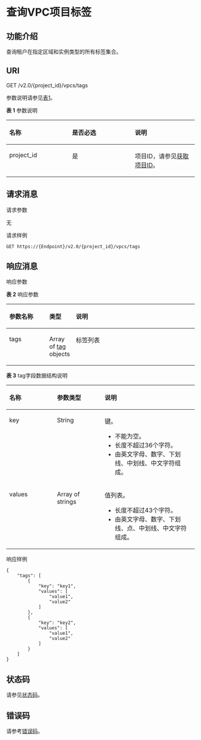 # 查询VPC项目标签<a name="vpc_tag_0006"></a>

## 功能介绍<a name="section159501022015"></a>

查询租户在指定区域和实例类型的所有标签集合。

## URI<a name="section13950150202019"></a>

GET /v2.0/\{project\_id\}/vpcs/tags

参数说明请参见[表1](#table27380479)。

**表 1**  参数说明

<a name="table27380479"></a>
<table><thead align="left"><tr id="row28751554"><th class="cellrowborder" valign="top" width="33.33333333333333%" id="mcps1.2.4.1.1"><p id="p47174532"><a name="p47174532"></a><a name="p47174532"></a>名称</p>
</th>
<th class="cellrowborder" valign="top" width="33.33333333333333%" id="mcps1.2.4.1.2"><p id="p63040734"><a name="p63040734"></a><a name="p63040734"></a>是否必选</p>
</th>
<th class="cellrowborder" valign="top" width="33.33333333333333%" id="mcps1.2.4.1.3"><p id="p6025849"><a name="p6025849"></a><a name="p6025849"></a>说明</p>
</th>
</tr>
</thead>
<tbody><tr id="row18331773"><td class="cellrowborder" valign="top" width="33.33333333333333%" headers="mcps1.2.4.1.1 "><p id="p8478608"><a name="p8478608"></a><a name="p8478608"></a>project_id</p>
</td>
<td class="cellrowborder" valign="top" width="33.33333333333333%" headers="mcps1.2.4.1.2 "><p id="p15678685"><a name="p15678685"></a><a name="p15678685"></a>是</p>
</td>
<td class="cellrowborder" valign="top" width="33.33333333333333%" headers="mcps1.2.4.1.3 "><p id="p10487112"><a name="p10487112"></a><a name="p10487112"></a>项目ID，请参见<a href="获取项目ID.md">获取项目ID</a>。</p>
</td>
</tr>
</tbody>
</table>

## 请求消息<a name="section159561804206"></a>

请求参数

无

请求样例

```
GET https://{Endpoint}/v2.0/{project_id}/vpcs/tags
```

## 响应消息<a name="section4956302200"></a>

响应参数

**表 2**  响应参数

<a name="table18958160152014"></a>
<table><thead align="left"><tr id="row106121102012"><th class="cellrowborder" valign="top" width="21.349999999999998%" id="mcps1.2.4.1.1"><p id="p14611716203"><a name="p14611716203"></a><a name="p14611716203"></a>参数名称</p>
</th>
<th class="cellrowborder" valign="top" width="13.48%" id="mcps1.2.4.1.2"><p id="p8613112202"><a name="p8613112202"></a><a name="p8613112202"></a>类型</p>
</th>
<th class="cellrowborder" valign="top" width="65.16999999999999%" id="mcps1.2.4.1.3"><p id="p062121192014"><a name="p062121192014"></a><a name="p062121192014"></a>说明</p>
</th>
</tr>
</thead>
<tbody><tr id="row96219162018"><td class="cellrowborder" valign="top" width="21.349999999999998%" headers="mcps1.2.4.1.1 "><p id="p16624112203"><a name="p16624112203"></a><a name="p16624112203"></a>tags</p>
</td>
<td class="cellrowborder" valign="top" width="13.48%" headers="mcps1.2.4.1.2 "><p id="p146212172016"><a name="p146212172016"></a><a name="p146212172016"></a>Array of <a href="#table1696410062019">tag</a> objects</p>
</td>
<td class="cellrowborder" valign="top" width="65.16999999999999%" headers="mcps1.2.4.1.3 "><p id="p46214112203"><a name="p46214112203"></a><a name="p46214112203"></a>标签列表</p>
</td>
</tr>
</tbody>
</table>

**表 3**  tag字段数据结构说明

<a name="table1696410062019"></a>
<table><thead align="left"><tr id="row16625112015"><th class="cellrowborder" valign="top" width="25.332533253325334%" id="mcps1.2.4.1.1"><p id="p156216117208"><a name="p156216117208"></a><a name="p156216117208"></a>名称</p>
</th>
<th class="cellrowborder" valign="top" width="25.332533253325334%" id="mcps1.2.4.1.2"><p id="p8622172014"><a name="p8622172014"></a><a name="p8622172014"></a>参数类型</p>
</th>
<th class="cellrowborder" valign="top" width="49.33493349334934%" id="mcps1.2.4.1.3"><p id="p1262101182018"><a name="p1262101182018"></a><a name="p1262101182018"></a>说明</p>
</th>
</tr>
</thead>
<tbody><tr id="row166216192017"><td class="cellrowborder" valign="top" width="25.332533253325334%" headers="mcps1.2.4.1.1 "><p id="p562013203"><a name="p562013203"></a><a name="p562013203"></a>key</p>
</td>
<td class="cellrowborder" valign="top" width="25.332533253325334%" headers="mcps1.2.4.1.2 "><p id="p4621132014"><a name="p4621132014"></a><a name="p4621132014"></a>String</p>
</td>
<td class="cellrowborder" valign="top" width="49.33493349334934%" headers="mcps1.2.4.1.3 "><p id="p3622162019"><a name="p3622162019"></a><a name="p3622162019"></a>键。</p>
<a name="zh-cn_topic_0013935842_zh-cn_topic_0067805752_zh-cn_topic_0013859511_ul2321196023222"></a><a name="zh-cn_topic_0013935842_zh-cn_topic_0067805752_zh-cn_topic_0013859511_ul2321196023222"></a><ul id="zh-cn_topic_0013935842_zh-cn_topic_0067805752_zh-cn_topic_0013859511_ul2321196023222"><li>不能为空。</li><li>长度不超过36个字符。</li><li>由英文字母、数字、下划线、中划线、中文字符组成。</li></ul>
</td>
</tr>
<tr id="row862171152012"><td class="cellrowborder" valign="top" width="25.332533253325334%" headers="mcps1.2.4.1.1 "><p id="p2062312201"><a name="p2062312201"></a><a name="p2062312201"></a>values</p>
</td>
<td class="cellrowborder" valign="top" width="25.332533253325334%" headers="mcps1.2.4.1.2 "><p id="p7282112319144"><a name="p7282112319144"></a><a name="p7282112319144"></a>Array of strings</p>
</td>
<td class="cellrowborder" valign="top" width="49.33493349334934%" headers="mcps1.2.4.1.3 "><p id="p166210162014"><a name="p166210162014"></a><a name="p166210162014"></a>值列表。</p>
<a name="zh-cn_topic_0013935842_zh-cn_topic_0067805752_zh-cn_topic_0013859511_ul6706750105539"></a><a name="zh-cn_topic_0013935842_zh-cn_topic_0067805752_zh-cn_topic_0013859511_ul6706750105539"></a><ul id="zh-cn_topic_0013935842_zh-cn_topic_0067805752_zh-cn_topic_0013859511_ul6706750105539"><li>长度不超过43个字符。</li><li>由英文字母、数字、下划线、点、中划线、中文字符组成。</li></ul>
</td>
</tr>
</tbody>
</table>

响应样例

```
{
    "tags": [
        {
            "key": "key1",
            "values": [
                "value1",
                "value2"
            ]
        },
        {
            "key": "key2",
            "values": [
                "value1",
                "value2"
            ]
        }
    ]
}
```

## 状态码<a name="section31981619"></a>

请参见[状态码](状态码.md)。

## 错误码<a name="section85821649202813"></a>

请参考[错误码](错误码.md)。


